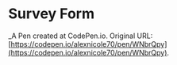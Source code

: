 # Survey Form
 _A Pen created at CodePen.io. Original URL: [https://codepen.io/alexnicole70/pen/WNbrQpy](https://codepen.io/alexnicole70/pen/WNbrQpy).

 